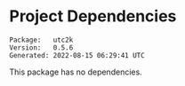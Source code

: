 # Project Dependencies
    Package:   utc2k
    Version:   0.5.6
    Generated: 2022-08-15 06:29:41 UTC

This package has no dependencies.
